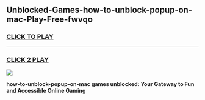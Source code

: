 
## Unblocked-Games-how-to-unblock-popup-on-mac-Play-Free-fwvqo
<h3>
<a href="https://premium76.site?title=how-to-unblock-popup-on-mac&ref=10A">CLICK TO PLAY</a></h3>
<hr>

<h3>
<a href="https://premium76.site?title=how-to-unblock-popup-on-mac&ref=10A">CLICK 2 PLAY</a>
  
</h3>

<a href="https://premium76.site?title=how-to-unblock-popup-on-mac&ref=10A"><img src="https://clearcache.store/games.png"></a>


**how-to-unblock-popup-on-mac games unblocked: Your Gateway to Fun and Accessible Online Gaming**
